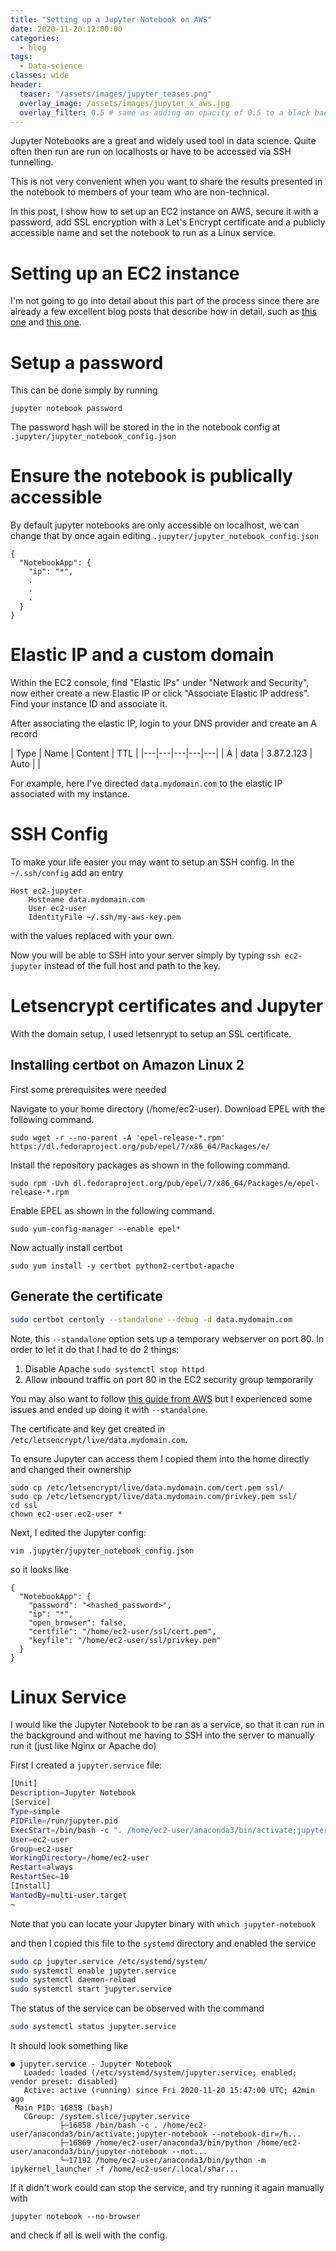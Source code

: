 ```yaml
---
title: "Setting up a Jupyter Notebook on AWS"
date: 2020-11-20:12:00:00
categories:
  - blog
tags:
  - Data-science
classes: wide
header:
  teaser: "/assets/images/jupyter_teases.png"
  overlay_image: /assets/images/jupyter_x_aws.jpg
  overlay_filter: 0.5 # same as adding an opacity of 0.5 to a black background
---
```


Jupyter Notebooks are a great and widely used tool in data science. Quite often then run are run on localhosts or have to be accessed via SSH tunnelling. 

This is not very convenient when you want to share the results presented in the notebook to members of your team who are non-technical.

In this post, I show how to set up an EC2 instance on AWS, secure it with a password, add SSL encryption with a Let's Encrypt certificate and a publicly accessible name and set the notebook to run as a Linux service. 

# Setting up an EC2 instance

I'm not going to go into detail about this part of the process since there are already a few excellent blog posts that describe how in detail, such as [this one](https://medium.com/@alexjsanchez/python-3-notebooks-on-aws-ec2-in-15-mostly-easy-steps-2ec5e662c6c6) and [this one](https://chrisalbon.com/aws/basics/run_project_jupyter_on_amazon_ec2/).


# Setup a password

This can be done simply by running

```
jupyter notebook password
```

The password hash will be stored in the in the notebook config at `.jupyter/jupyter_notebook_config.json`

# Ensure the notebook is publically accessible

By default jupyter notebooks are only accessible on localhost,
we can change that by once again editing `.jupyter/jupyter_notebook_config.json`

```
{
  "NotebookApp": {
    "ip": "*",
    .
    .
    .
  }
}
```

# Elastic IP and a custom domain

Within the EC2 console, find "Elastic IPs" under "Network and Security", now either create a new Elastic IP or click "Associate Elastic IP address". Find your instance ID and associate it.

After associating the elastic IP, login to your DNS provider and create an A record 

| Type  | Name  | Content  | TTL  |
|---|---|---|---|---|
| A  | data  | 3.87.2.123  | Auto  |   |


For example, here I've directed `data.mydomain.com` to the elastic IP associated with my instance.

# SSH Config

To make your life easier you may want to setup an SSH config.
In the `~/.ssh/config` add an entry 

```
Host ec2-jupyter
    Hostname data.mydomain.com
    User ec2-user
    IdentityFile ~/.ssh/my-aws-key.pem
```

with the values replaced with your own.

Now you will be able to SSH into your server simply by typing
`ssh ec2-jupyter` instead of the full host and path to the key.

# Letsencrypt certificates and Jupyter

With the domain setup, I used letsenrypt to setup an SSL certificate.

## Installing certbot on Amazon Linux 2

First some prerequisites were needed

Navigate to your home directory (/home/ec2-user). Download EPEL with the following command.

```
sudo wget -r --no-parent -A 'epel-release-*.rpm' https://dl.fedoraproject.org/pub/epel/7/x86_64/Packages/e/
```

Install the repository packages as shown in the following command.

```
sudo rpm -Uvh dl.fedoraproject.org/pub/epel/7/x86_64/Packages/e/epel-release-*.rpm
```

Enable EPEL as shown in the following command.

```
sudo yum-config-manager --enable epel*
```

Now actually install certbot

```
sudo yum install -y certbot python2-certbot-apache
```

## Generate the certificate

```bash
sudo certbot certonly --standalone --debug -d data.mydomain.com
```

Note, this `--standalone` option sets up a temporary webserver on port 80. In order to let it do that I had to do 2 things:

1. Disable Apache `sudo systemctl stop httpd`
2. Allow inbound traffic on port 80 in the EC2 security group temporarily


You may also want to follow [this guide from AWS](https://docs.aws.amazon.com/AWSEC2/latest/UserGuide/SSL-on-amazon-linux-2.html#letsencrypt) but I experienced some issues and ended up doing it with `--standalone`.

The certificate and key get created in `/etc/letsencrypt/live/data.mydomain.com`.

To ensure Jupyter can access them I copied them into the home directly and changed their ownership

```
sudo cp /etc/letsencrypt/live/data.mydomain.com/cert.pem ssl/
sudo cp /etc/letsencrypt/live/data.mydomain.com/privkey.pem ssl/
cd ssl
chown ec2-user.ec2-user *
```

Next, I edited the Jupyter config:

```
vim .jupyter/jupyter_notebook_config.json
```

so it looks like

```
{
  "NotebookApp": {
    "password": "<hashed_password>",
    "ip": "*",
    "open_browser": false,
    "certfile": "/home/ec2-user/ssl/cert.pem",
    "keyfile": "/home/ec2-user/ssl/privkey.pem"
  }
}
```


# Linux Service


I would like the Jupyter Notebook to be ran as a service, so that it can run in the background and without me having to SSH into the server to manually run it (just like Nginx or Apache do)

First I created a `jupyter.service` file:

```bash
[Unit]
Description=Jupyter Notebook
[Service]
Type=simple
PIDFile=/run/jupyter.pid
ExecStart=/bin/bash -c ". /home/ec2-user/anaconda3/bin/activate;jupyter-notebook --notebook-dir=/home/ec2-user/"
User=ec2-user
Group=ec2-user
WorkingDirectory=/home/ec2-user
Restart=always
RestartSec=10
[Install]
WantedBy=multi-user.target
~                              
```

Note that you can locate your Jupyter binary with `which jupyter-notebook`

and then I copied this file to the `systemd` directory and enabled the service

```bash
sudo cp jupyter.service /etc/systemd/system/
sudo systemctl enable jupyter.service
sudo systemctl daemon-reload
sudo systemctl start jupyter.service
```

The status of the service can be observed with the command

```bash
sudo systemctl status jupyter.service 
```

It should look something like

```
● jupyter.service - Jupyter Notebook
   Loaded: loaded (/etc/systemd/system/jupyter.service; enabled; vendor preset: disabled)
   Active: active (running) since Fri 2020-11-20 15:47:00 UTC; 42min ago
 Main PID: 16858 (bash)
   CGroup: /system.slice/jupyter.service
           ├─16858 /bin/bash -c . /home/ec2-user/anaconda3/bin/activate;jupyter-notebook --notebook-dir=/h...
           ├─16869 /home/ec2-user/anaconda3/bin/python /home/ec2-user/anaconda3/bin/jupyter-notebook --not...
           └─17192 /home/ec2-user/anaconda3/bin/python -m ipykernel_launcher -f /home/ec2-user/.local/shar...
```

If it didn't work could can stop the service, and try running it again manually with

```
jupyter notebook --no-browser
```

and check if all is well with the config.
